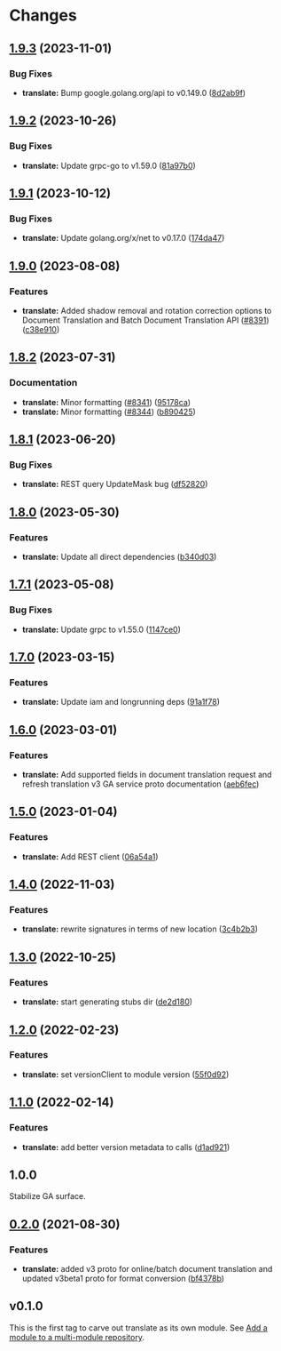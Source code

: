# Changes

## [1.9.3](https://github.com/googleapis/google-cloud-go/compare/translate/v1.9.2...translate/v1.9.3) (2023-11-01)


### Bug Fixes

* **translate:** Bump google.golang.org/api to v0.149.0 ([8d2ab9f](https://github.com/googleapis/google-cloud-go/commit/8d2ab9f320a86c1c0fab90513fc05861561d0880))

## [1.9.2](https://github.com/googleapis/google-cloud-go/compare/translate/v1.9.1...translate/v1.9.2) (2023-10-26)


### Bug Fixes

* **translate:** Update grpc-go to v1.59.0 ([81a97b0](https://github.com/googleapis/google-cloud-go/commit/81a97b06cb28b25432e4ece595c55a9857e960b7))

## [1.9.1](https://github.com/googleapis/google-cloud-go/compare/translate/v1.9.0...translate/v1.9.1) (2023-10-12)


### Bug Fixes

* **translate:** Update golang.org/x/net to v0.17.0 ([174da47](https://github.com/googleapis/google-cloud-go/commit/174da47254fefb12921bbfc65b7829a453af6f5d))

## [1.9.0](https://github.com/googleapis/google-cloud-go/compare/translate/v1.8.2...translate/v1.9.0) (2023-08-08)


### Features

* **translate:** Added shadow removal and rotation correction options to Document Translation and Batch Document Translation API ([#8391](https://github.com/googleapis/google-cloud-go/issues/8391)) ([c38e910](https://github.com/googleapis/google-cloud-go/commit/c38e910f4a3114cd92e2bdceb18e53f1689f3bf8))

## [1.8.2](https://github.com/googleapis/google-cloud-go/compare/translate/v1.8.1...translate/v1.8.2) (2023-07-31)


### Documentation

* **translate:** Minor formatting ([#8341](https://github.com/googleapis/google-cloud-go/issues/8341)) ([95178ca](https://github.com/googleapis/google-cloud-go/commit/95178ca078eaff56fc6eab52e11e28386c822aa0))
* **translate:** Minor formatting ([#8344](https://github.com/googleapis/google-cloud-go/issues/8344)) ([b890425](https://github.com/googleapis/google-cloud-go/commit/b8904253a0f8424ea4548469e5feef321bd7396a))

## [1.8.1](https://github.com/googleapis/google-cloud-go/compare/translate/v1.8.0...translate/v1.8.1) (2023-06-20)


### Bug Fixes

* **translate:** REST query UpdateMask bug ([df52820](https://github.com/googleapis/google-cloud-go/commit/df52820b0e7721954809a8aa8700b93c5662dc9b))

## [1.8.0](https://github.com/googleapis/google-cloud-go/compare/translate/v1.7.1...translate/v1.8.0) (2023-05-30)


### Features

* **translate:** Update all direct dependencies ([b340d03](https://github.com/googleapis/google-cloud-go/commit/b340d030f2b52a4ce48846ce63984b28583abde6))

## [1.7.1](https://github.com/googleapis/google-cloud-go/compare/translate/v1.7.0...translate/v1.7.1) (2023-05-08)


### Bug Fixes

* **translate:** Update grpc to v1.55.0 ([1147ce0](https://github.com/googleapis/google-cloud-go/commit/1147ce02a990276ca4f8ab7a1ab65c14da4450ef))

## [1.7.0](https://github.com/googleapis/google-cloud-go/compare/translate/v1.6.0...translate/v1.7.0) (2023-03-15)


### Features

* **translate:** Update iam and longrunning deps ([91a1f78](https://github.com/googleapis/google-cloud-go/commit/91a1f784a109da70f63b96414bba8a9b4254cddd))

## [1.6.0](https://github.com/googleapis/google-cloud-go/compare/translate/v1.5.0...translate/v1.6.0) (2023-03-01)


### Features

* **translate:** Add supported fields in document translation request and refresh translation v3 GA service proto documentation ([aeb6fec](https://github.com/googleapis/google-cloud-go/commit/aeb6fecc7fd3f088ff461a0c068ceb9a7ae7b2a3))

## [1.5.0](https://github.com/googleapis/google-cloud-go/compare/translate/v1.4.0...translate/v1.5.0) (2023-01-04)


### Features

* **translate:** Add REST client ([06a54a1](https://github.com/googleapis/google-cloud-go/commit/06a54a16a5866cce966547c51e203b9e09a25bc0))

## [1.4.0](https://github.com/googleapis/google-cloud-go/compare/translate/v1.3.0...translate/v1.4.0) (2022-11-03)


### Features

* **translate:** rewrite signatures in terms of new location ([3c4b2b3](https://github.com/googleapis/google-cloud-go/commit/3c4b2b34565795537aac1661e6af2442437e34ad))

## [1.3.0](https://github.com/googleapis/google-cloud-go/compare/translate/v1.2.0...translate/v1.3.0) (2022-10-25)


### Features

* **translate:** start generating stubs dir ([de2d180](https://github.com/googleapis/google-cloud-go/commit/de2d18066dc613b72f6f8db93ca60146dabcfdcc))

## [1.2.0](https://github.com/googleapis/google-cloud-go/compare/translate/v1.1.0...translate/v1.2.0) (2022-02-23)


### Features

* **translate:** set versionClient to module version ([55f0d92](https://github.com/googleapis/google-cloud-go/commit/55f0d92bf112f14b024b4ab0076c9875a17423c9))

## [1.1.0](https://github.com/googleapis/google-cloud-go/compare/translate/v1.0.0...translate/v1.1.0) (2022-02-14)


### Features

* **translate:** add better version metadata to calls ([d1ad921](https://github.com/googleapis/google-cloud-go/commit/d1ad921d0322e7ce728ca9d255a3cf0437d26add))

## 1.0.0

Stabilize GA surface.

## [0.2.0](https://www.github.com/googleapis/google-cloud-go/compare/translate/v0.1.0...translate/v0.2.0) (2021-08-30)


### Features

* **translate:** added v3 proto for online/batch document translation and updated v3beta1 proto for format conversion ([bf4378b](https://www.github.com/googleapis/google-cloud-go/commit/bf4378b5b859f7b835946891dbfebfee31c4b123))

## v0.1.0

This is the first tag to carve out translate as its own module. See
[Add a module to a multi-module repository](https://github.com/golang/go/wiki/Modules#is-it-possible-to-add-a-module-to-a-multi-module-repository).
